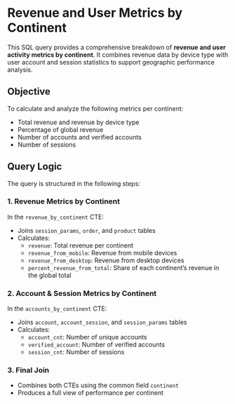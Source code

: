 # Revenue and User Metrics by Continent

This SQL query provides a comprehensive breakdown of **revenue and user activity metrics by continent**. It combines revenue data by device type with user account and session statistics to support geographic performance analysis.

## Objective

To calculate and analyze the following metrics per continent:

- Total revenue and revenue by device type
- Percentage of global revenue
- Number of accounts and verified accounts
- Number of sessions

## Query Logic

The query is structured in the following steps:

### 1. Revenue Metrics by Continent

In the `revenue_by_continent` CTE:

- Joins `session_params`, `order`, and `product` tables
- Calculates:
  - `revenue`: Total revenue per continent
  - `revenue_from_mobile`: Revenue from mobile devices
  - `revenue_from_desktop`: Revenue from desktop devices
  - `percent_revenue_from_total`: Share of each continent’s revenue in the global total

### 2. Account & Session Metrics by Continent

In the `accounts_by_continent` CTE:

- Joins `account`, `account_session`, and `session_params` tables
- Calculates:
  - `account_cnt`: Number of unique accounts
  - `verified_account`: Number of verified accounts
  - `session_cnt`: Number of sessions

### 3. Final Join

- Combines both CTEs using the common field `continent`
- Produces a full view of performance per continent
